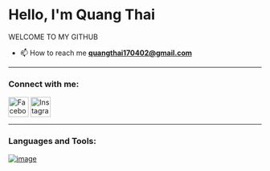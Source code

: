 # Hello, I'm Quang Thai

WELCOME TO MY GITHUB

- 📫 How to reach me **quangthai170402@gmail.com**

---

### Connect with me:

<a href="[https://www.facebook.com/yourprofile](https://www.facebook.com/thainq1704/)" target="blank"><img align="center" src="https://cdn.jsdelivr.net/npm/simple-icons@v3/icons/facebook.svg" alt="Facebook" height="40" width="40" /></a>
<a href="[https://www.instagram.com/yourprofile](https://www.instagram.com/thai.nq_/)" target="blank"><img align="center" src="https://cdn.jsdelivr.net/npm/simple-icons@v3/icons/instagram.svg" alt="Instagram" height="40" width="40" /></a>

---

### Languages and Tools:

<a href="https://www.flaticon.com/free-icons/java" title="java icons">![image](https://github.com/user-attachments/assets/efb29602-d8a6-4738-b54b-3d2a0f6b857a)
</a>


<br /><br />

